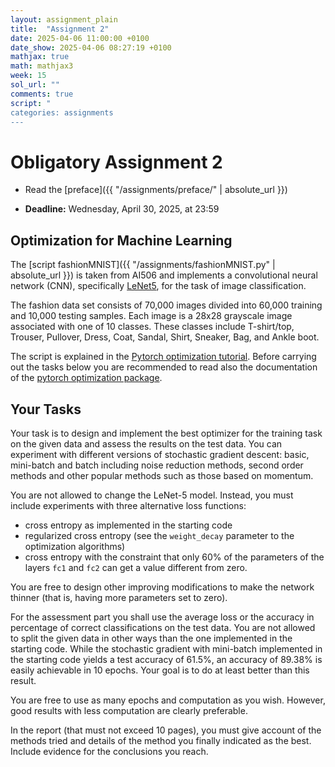 ```yaml
---
layout: assignment_plain
title:  "Assignment 2"
date: 2025-04-06 11:00:00 +0100
date_show: 2025-04-06 08:27:19 +0100
mathjax: true
math: mathjax3
week: 15
sol_url: ""
comments: true
script: "
categories: assignments
---
```


<!-- https://pdmosses.github.io/just-the-docs-tests-old/docs/math/mathjax3/ -->

# Obligatory Assignment 2

- Read the [preface]({{ "/assignments/preface/" | absolute_url }})

- **Deadline:** Wednesday, April 30, 2025, at 23:59

## Optimization for Machine Learning

The [script fashionMNIST]({{ "/assignments/fashionMNIST.py" | absolute_url }}) is taken
from AI506 and implements a
convolutional neural network (CNN), specifically
[LeNet5](https://en.wikipedia.org/wiki/LeNet), for the task of image
classification.  

The fashion data set consists of 70,000 images divided into 60,000 training and
10,000 testing samples. Each image is a 28x28 grayscale image associated with
one of 10 classes. These classes include T-shirt/top, Trouser, Pullover, Dress,
Coat, Sandal, Shirt, Sneaker, Bag, and Ankle boot.

The script is explained in the [Pytorch optimization
tutorial](https://pytorch.org/tutorials/beginner/basics/optimization_tutorial.html).
Before carrying out the tasks below you are recommended to read also the
documentation of the [pytorch optimization
package](https://pytorch.org/docs/stable/optim.html).  

## Your Tasks

Your task is to design and implement the best optimizer for the training task on
the given data and assess the results on the test data.  You can experiment with
different versions of stochastic gradient descent: basic, mini-batch and batch
including noise reduction methods, second order methods and other popular
methods such as those based on momentum.

You are not allowed to change the LeNet-5 model. Instead, you must include
experiments with three alternative loss functions:

- cross entropy as implemented in the starting code
- regularized cross entropy (see the `weight_decay` parameter to the optimization algorithms)
- cross entropy with the constraint that only 60% of the parameters of the
  layers `fc1` and `fc2` can get a value different from zero.

You are free to design other improving modifications to make the network thinner
(that is, having more parameters set to zero).

For the assessment part you shall use the average loss or the accuracy in
percentage of correct classifications on the test data. You are not allowed to
split the given data in other ways than the one implemented in the starting
code. While the stochastic gradient with mini-batch implemented in the
starting code yields a test accuracy of 61.5%, an accuracy of 89.38% is easily
achievable in 10 epochs. Your goal is to do at least better than this result.

You are free to use as many epochs and computation as you wish. However, good
results with less computation are clearly preferable.

<!--
Test set: Average loss: 0.01783597499728203, Accuracy: 6155/10000 (61.54999923706055%)

Test set: Average loss: 0.004488257503509521, Accuracy: 8938/10000 (89.37999725341797%)

Test set: Average loss: 0.00469727886095643, Accuracy: 8926/10000
(89.26000213623047%)
-->

In the report (that must not exceed 10 pages), you must give account of the
methods tried and details of the method you finally indicated as the best.
Include evidence for the conclusions you reach.
